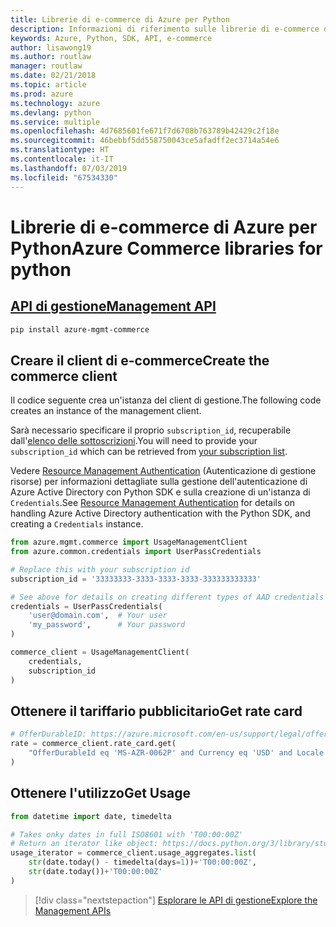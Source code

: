 ```yaml
---
title: Librerie di e-commerce di Azure per Python
description: Informazioni di riferimento sulle librerie di e-commerce di Azure per Python
keywords: Azure, Python, SDK, API, e-commerce
author: lisawong19
ms.author: routlaw
manager: routlaw
ms.date: 02/21/2018
ms.topic: article
ms.prod: azure
ms.technology: azure
ms.devlang: python
ms.service: multiple
ms.openlocfilehash: 4d7685601fe671f7d6708b763789b42429c2f18e
ms.sourcegitcommit: 46bebbf5dd558750043ce5afadff2ec3714a54e6
ms.translationtype: HT
ms.contentlocale: it-IT
ms.lasthandoff: 07/03/2019
ms.locfileid: "67534330"
---
```

# <a name="azure-commerce-libraries-for-python"></a><span data-ttu-id="6e605-104">Librerie di e-commerce di Azure per Python</span><span class="sxs-lookup"><span data-stu-id="6e605-104">Azure Commerce libraries for python</span></span>

## <a name="management-apipythonapioverviewazurecommercemanagement"></a>[<span data-ttu-id="6e605-105">API di gestione</span><span class="sxs-lookup"><span data-stu-id="6e605-105">Management API</span></span>](/python/api/overview/azure/commerce/management)

```bash
pip install azure-mgmt-commerce
```
## <a name="create-the-commerce-client"></a><span data-ttu-id="6e605-106">Creare il client di e-commerce</span><span class="sxs-lookup"><span data-stu-id="6e605-106">Create the commerce client</span></span>

<span data-ttu-id="6e605-107">Il codice seguente crea un'istanza del client di gestione.</span><span class="sxs-lookup"><span data-stu-id="6e605-107">The following code creates an instance of the management client.</span></span>

<span data-ttu-id="6e605-108">Sarà necessario specificare il proprio ``subscription_id``, recuperabile dall'[elenco delle sottoscrizioni](https://manage.windowsazure.com/#Workspaces/AdminTasks/SubscriptionMapping).</span><span class="sxs-lookup"><span data-stu-id="6e605-108">You will need to provide your ``subscription_id`` which can be retrieved from [your subscription list](https://manage.windowsazure.com/#Workspaces/AdminTasks/SubscriptionMapping).</span></span>

<span data-ttu-id="6e605-109">Vedere [Resource Management Authentication](/python/azure/python-sdk-azure-authenticate) (Autenticazione di gestione risorse) per informazioni dettagliate sulla gestione dell'autenticazione di Azure Active Directory con Python SDK e sulla creazione di un'istanza di ``Credentials``.</span><span class="sxs-lookup"><span data-stu-id="6e605-109">See [Resource Management Authentication](/python/azure/python-sdk-azure-authenticate) for details on handling Azure Active Directory authentication with the Python SDK, and creating a ``Credentials`` instance.</span></span>

```python
from azure.mgmt.commerce import UsageManagementClient
from azure.common.credentials import UserPassCredentials

# Replace this with your subscription id
subscription_id = '33333333-3333-3333-3333-333333333333'

# See above for details on creating different types of AAD credentials
credentials = UserPassCredentials(
    'user@domain.com',  # Your user
    'my_password',      # Your password
)

commerce_client = UsageManagementClient(
    credentials,
    subscription_id
)
``` 

## <a name="get-rate-card"></a><span data-ttu-id="6e605-110">Ottenere il tariffario pubblicitario</span><span class="sxs-lookup"><span data-stu-id="6e605-110">Get rate card</span></span>

```python
# OfferDurableID: https://azure.microsoft.com/en-us/support/legal/offer-details/
rate = commerce_client.rate_card.get(
    "OfferDurableId eq 'MS-AZR-0062P' and Currency eq 'USD' and Locale eq 'en-US' and RegionInfo eq 'US'"
)
```

## <a name="get-usage"></a><span data-ttu-id="6e605-111">Ottenere l'utilizzo</span><span class="sxs-lookup"><span data-stu-id="6e605-111">Get Usage</span></span>

```python
from datetime import date, timedelta

# Takes onky dates in full ISO8601 with 'T00:00:00Z'
# Return an iterator like object: https://docs.python.org/3/library/stdtypes.html#iterator-types
usage_iterator = commerce_client.usage_aggregates.list(
    str(date.today() - timedelta(days=1))+'T00:00:00Z',
    str(date.today())+'T00:00:00Z'
)
```

> [!div class="nextstepaction"]
> [<span data-ttu-id="6e605-112">Esplorare le API di gestione</span><span class="sxs-lookup"><span data-stu-id="6e605-112">Explore the Management APIs</span></span>](/python/api/overview/azure/commerce/management)